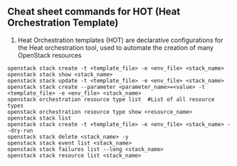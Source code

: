 ## Cheat sheet commands for HOT (Heat Orchestration Template)

1) Heat Orchestration templates (HOT) are declarative configurations for the Heat orchestration tool, 
   used to automate the creation of many OpenStack resources
```
openstack stack create -t <template_file> -e <env_file> <stack_name>
openstack stack show <stack_name>
openstack stack update -t <template_file> -e <env_file> <stack_name>
openstack stack create --parameter <parameter_name>=<value> -t <template_file> -e <env_file> <stack_name>
openstack orchestration resource type list  #List of all resource types
openstack orchestration resource type show <resource_name> 
openstack stack list
openstack stack create -t <template_file> -e <env_file> <stack_name> --dry-run
openstack stack delete <stack_name> -y
openstack stack event list <stack_name>
openstack stack failures list --long <stack_name>
openstack stack resource list <stack_name>
```

